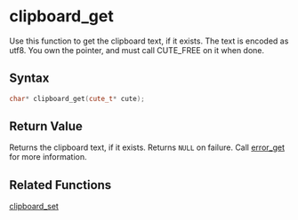 # clipboard_get

Use this function to get the clipboard text, if it exists. The text is encoded as utf8. You own the pointer, and must call CUTE_FREE on it when done.

## Syntax

```cpp
char* clipboard_get(cute_t* cute);
```

## Return Value

Returns the clipboard text, if it exists. Returns `NULL` on failure. Call [error_get](https://github.com/RandyGaul/cute_framework/blob/master/doc/cute/error_get.md) for more information.

## Related Functions

[clipboard_set](https://github.com/RandyGaul/cute_framework/blob/master/doc/cute/clipboard_set.md)
